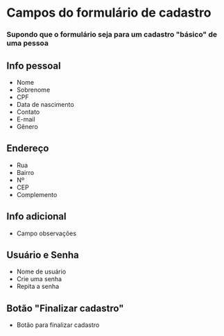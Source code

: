 # Campos do formulário de cadastro  

### Supondo que o formulário seja para um cadastro "básico" de uma pessoa  

## Info pessoal  
- Nome  
- Sobrenome  
- CPF    
- Data de nascimento    
- Contato  
- E-mail  
- Gênero  

## Endereço  
- Rua  
- Bairro  
- Nº  
- CEP  
- Complemento  

## Info adicional  
- Campo observações  

## Usuário e Senha  
- Nome de usuário  
- Crie uma senha  
- Repita a senha  

## Botão "Finalizar cadastro"  
- Botão para finalizar cadastro  